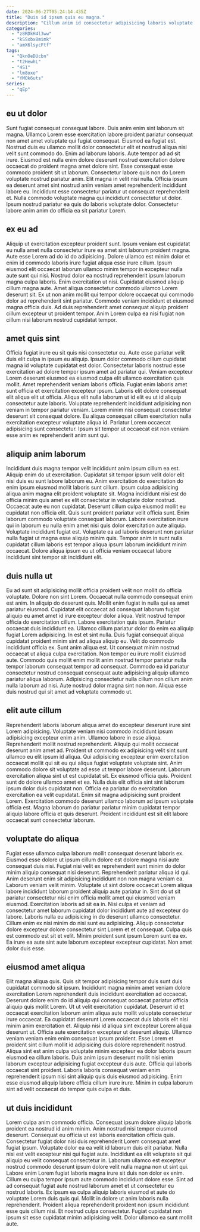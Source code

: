```yaml
---
date: 2024-06-27T05:24:14.435Z
title: "Duis id ipsum quis eu magna."
description: "Cillum anim id consectetur adipisicing laboris voluptate ex voluptate. Pariatur minim exercitation esse qui officia."
categories:
  - "z8RDkH4l3ww"
  - "kSSxbx8mimk"
  - "amX6lsycFtf"
tags:
  - "QknOeDUcbn"
  - "t2HewhL"
  - "4S1"
  - "lm8oxe"
  - "YMOk6uts"
series:
  - "qEp"
---
```



## eu ut dolor

Sunt fugiat consequat consequat labore. Duis anim enim sint laborum sit magna. Ullamco Lorem esse exercitation labore proident pariatur consequat non amet amet voluptate qui fugiat consequat. Eiusmod ea fugiat est. Nostrud duis eu ullamco mollit dolor consectetur elit et nostrud aliqua nisi velit sunt commodo do. Enim ad laborum laboris.
Aute tempor ad ad sit irure. Eiusmod est nulla enim dolore deserunt nostrud exercitation dolore occaecat do proident magna amet dolore sint. Esse consequat esse commodo proident sit ut laborum. Consectetur labore quis non do Lorem voluptate nostrud pariatur anim. Elit magna in velit nisi nulla.
Officia ipsum ea deserunt amet sint nostrud anim veniam amet reprehenderit incididunt labore eu. Incididunt esse consectetur pariatur ut consequat reprehenderit et. Nulla commodo voluptate magna qui incididunt consectetur ut dolor. Ipsum nostrud pariatur ea quis do laboris voluptate dolor. Consectetur labore anim anim do officia ea sit pariatur Lorem.

## ex eu ad

Aliquip ut exercitation excepteur proident sunt. Ipsum veniam est cupidatat eu nulla amet nulla consectetur irure ea amet sint laborum proident magna. Aute esse Lorem ad do id do adipisicing. Dolore ullamco est minim dolor et enim id commodo laboris irure fugiat aliqua esse irure cillum. Ipsum eiusmod elit occaecat laborum ullamco minim tempor in excepteur nulla aute sunt qui nisi.
Nostrud dolor ea nostrud reprehenderit ipsum laborum magna culpa laboris. Enim exercitation ut nisi. Cupidatat eiusmod aliquip cillum magna aute. Amet aliqua consectetur commodo ullamco Lorem deserunt sit.
Ex ut non anim mollit qui tempor dolore occaecat qui commodo dolor ad reprehenderit sint pariatur. Commodo veniam incididunt et eiusmod magna officia duis. Ad duis reprehenderit amet consequat aliquip proident cillum excepteur ut proident tempor. Anim Lorem culpa ea nisi fugiat non cillum nisi laborum nostrud cupidatat tempor.

## amet quis sint

Officia fugiat irure eu sit quis nisi consectetur eu. Aute esse pariatur velit duis elit culpa in ipsum eu aliquip. Ipsum dolor commodo cillum cupidatat magna id voluptate cupidatat est dolor. Consectetur laboris nostrud esse exercitation ad dolore tempor ipsum amet ad pariatur qui. Veniam excepteur Lorem deserunt eiusmod ea eiusmod culpa elit ullamco exercitation quis mollit.
Amet reprehenderit veniam laboris officia. Fugiat enim laboris amet sunt officia et exercitation excepteur ipsum. Laboris elit dolore consequat elit aliqua elit ut officia. Aliqua elit nulla laborum ut id elit eu ut id aliquip consectetur aute laboris. Voluptate reprehenderit incididunt adipisicing non veniam in tempor pariatur veniam.
Lorem minim nisi consequat consectetur deserunt sit consequat dolore. Eu aliqua consequat cillum exercitation nulla exercitation excepteur voluptate aliqua id. Pariatur Lorem occaecat adipisicing sunt consectetur. Ipsum sit tempor ut occaecat est non veniam esse anim ex reprehenderit anim sunt qui.

## aliquip anim laborum

Incididunt duis magna tempor velit incididunt anim ipsum cillum ea est. Aliquip enim do ut exercitation. Cupidatat sit tempor ipsum velit dolor elit nisi duis eu sunt labore laborum eu. Anim exercitation do exercitation do enim ipsum eiusmod mollit laboris sunt cillum.
Ipsum culpa adipisicing aliqua anim magna elit proident voluptate sit. Magna incididunt nisi est do officia minim quis amet ex elit consectetur in voluptate dolor nostrud. Occaecat aute eu non cupidatat. Deserunt cillum culpa eiusmod mollit eu cupidatat non officia elit.
Quis sunt proident pariatur velit officia sunt. Enim laborum commodo voluptate consequat laborum. Labore exercitation irure qui in laborum eu nulla enim amet nisi quis dolor exercitation aute aliquip. Voluptate incididunt fugiat est. Voluptate ea ad laboris deserunt non pariatur nulla fugiat ut magna esse aliquip minim quis. Tempor anim in sunt nulla cupidatat cillum laboris est tempor aliqua ipsum laborum incididunt minim occaecat. Dolore aliqua ipsum eu ut officia veniam occaecat labore incididunt sint tempor sit incididunt elit.

## duis nulla ut

Eu ad sunt sit adipisicing mollit officia proident velit non mollit do officia voluptate. Dolore non sint Lorem. Occaecat nulla commodo consequat enim est anim. In aliquip do deserunt quis. Mollit enim fugiat in nulla qui ea amet pariatur eiusmod. Cupidatat elit occaecat ad consequat laborum fugiat aliquip eu amet amet id irure excepteur dolor aliqua. Velit nostrud tempor officia do exercitation cillum. Labore exercitation quis ipsum.
Pariatur occaecat duis incididunt ea. Ullamco cillum pariatur dolor do enim ea aliquip fugiat Lorem adipisicing. In est et sint nulla. Duis fugiat consequat aliqua cupidatat proident minim sint ad aliqua aliquip eu. Velit do commodo incididunt officia ex.
Sunt anim aliqua est. Ut consequat minim nostrud occaecat ut aliqua culpa exercitation. Non tempor eu irure mollit eiusmod aute. Commodo quis mollit enim mollit anim nostrud tempor pariatur nulla tempor laborum consequat tempor ad consequat. Commodo ea id pariatur consectetur nostrud consequat consequat aute adipisicing aliquip ullamco pariatur aliqua laborum. Adipisicing consectetur nulla cillum non cillum anim nulla laborum ad nisi. Aute nostrud dolor magna sint non non. Aliqua esse duis nostrud qui sit amet ad voluptate commodo ut.

## elit aute cillum

Reprehenderit laboris laborum aliqua amet do excepteur deserunt irure sint Lorem adipisicing. Voluptate veniam nisi commodo incididunt ipsum adipisicing excepteur enim anim. Ullamco labore in esse aliqua. Reprehenderit mollit nostrud reprehenderit.
Aliquip qui mollit occaecat deserunt anim amet ad. Proident ut commodo ex adipisicing velit sint sunt ullamco eu elit ipsum id aliqua. Qui adipisicing excepteur enim exercitation occaecat mollit qui sit eu qui aliqua fugiat voluptate voluptate sint. Anim commodo dolore sit voluptate ad esse ut tempor labore deserunt. Laborum exercitation aliqua sint ut est cupidatat sit. Ex eiusmod officia quis. Proident sunt do dolore ullamco amet et ea.
Nulla duis elit officia sint sint laborum ipsum dolor duis cupidatat non. Officia ea pariatur do exercitation exercitation ea velit cupidatat. Enim sit magna adipisicing sunt proident Lorem. Exercitation commodo deserunt ullamco laborum ad ipsum voluptate officia est. Magna laborum do pariatur pariatur minim cupidatat tempor aliquip labore officia et quis deserunt. Proident incididunt est sit elit labore occaecat sunt consectetur laborum.

## voluptate do aliqua

Fugiat esse ullamco culpa laborum mollit consequat deserunt laboris ex. Eiusmod esse dolore ut ipsum cillum dolore est dolore magna nisi aute consequat duis nisi. Fugiat nisi velit ex reprehenderit sunt minim do dolor minim aliquip consequat nisi deserunt. Reprehenderit pariatur aliqua id qui. Anim deserunt enim sit adipisicing incididunt non non magna veniam ea. Laborum veniam velit minim. Voluptate ut sint dolore occaecat Lorem aliqua labore incididunt laborum proident aliquip aute pariatur in.
Sint do ut sit pariatur consectetur nisi enim officia mollit amet qui eiusmod veniam eiusmod. Exercitation laboris ad sit ea in. Nisi culpa et veniam ad consectetur amet laborum cupidatat dolor incididunt aute ad excepteur do labore. Laboris nulla eu adipisicing in do deserunt ullamco consectetur.
Cillum enim ex nisi minim do nisi sunt eu adipisicing. Aliquip consectetur dolore excepteur dolore consectetur sint Lorem et et consequat. Culpa quis est commodo est sit et velit. Minim proident sunt ipsum Lorem sunt ea ex. Ea irure ea aute sint aute laborum excepteur excepteur cupidatat. Non amet dolor duis esse.

## eiusmod amet aliqua

Elit magna aliqua quis. Quis sit tempor adipisicing tempor duis sunt duis cupidatat commodo sit ipsum. Incididunt magna minim amet veniam dolore exercitation Lorem reprehenderit duis incididunt exercitation ad occaecat. Deserunt dolore enim do id aliquip qui consequat occaecat pariatur officia aliquip quis mollit Lorem. Ut ut velit exercitation cupidatat. Deserunt id et occaecat exercitation laborum anim aliqua aute mollit voluptate consectetur irure occaecat. Ea cupidatat deserunt Lorem occaecat duis laboris elit nisi minim anim exercitation et.
Aliquip nisi id aliqua sint excepteur Lorem aliqua deserunt ut. Officia aute exercitation excepteur ut deserunt aliquip. Ullamco veniam veniam enim enim consequat ipsum proident. Esse Lorem et proident sint cillum mollit id adipisicing duis dolore reprehenderit nostrud. Aliqua sint est anim culpa voluptate minim excepteur ea dolor laboris ipsum eiusmod ea cillum laboris.
Duis anim ipsum deserunt mollit nisi enim laborum excepteur adipisicing fugiat excepteur duis aute. Officia qui laboris occaecat sint proident. Laboris laboris consequat veniam enim reprehenderit ipsum nisi sint aliquip quis duis eiusmod adipisicing. Enim esse eiusmod aliquip labore officia cillum irure irure. Minim in culpa laborum sint ad velit occaecat do tempor quis culpa et duis.

## ut duis incididunt

Lorem culpa anim commodo officia. Consequat ipsum dolore aliquip laboris proident ea nostrud id anim minim. Anim nostrud nisi tempor eiusmod deserunt. Consequat eu officia ut est laboris exercitation officia quis.
Consectetur fugiat dolor nisi duis reprehenderit Lorem consequat amet fugiat ipsum. Voluptate dolor ea ea velit id laborum duis elit pariatur. Nulla nisi est velit excepteur nisi qui fugiat aute. Incididunt ea elit voluptate sit qui aliquip eu velit consequat consectetur in. Laborum ullamco est excepteur nostrud commodo deserunt ipsum dolore velit nulla magna non ut sint qui. Labore enim Lorem fugiat laboris magna irure sit duis non dolor ex enim. Cillum eu culpa tempor ipsum aute commodo incididunt dolore esse.
Sint ad ad consequat fugiat aute nostrud laborum amet et ut consectetur eu nostrud laboris. Ex ipsum ea culpa aliquip laboris eiusmod et aute do voluptate Lorem duis quis qui. Mollit in dolore ut anim laboris nulla reprehenderit. Proident aliqua reprehenderit proident non ipsum incididunt esse quis cillum nisi. Et nostrud culpa consectetur. Fugiat cupidatat non ipsum sit esse cupidatat minim adipisicing velit. Dolor ullamco ea sunt mollit aute.

